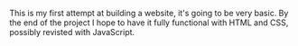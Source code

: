 This is my first attempt at building a website, it's going to be very basic.
By the end of the project I hope to have it fully functional with HTML and CSS, possibly revisted with JavaScript.

